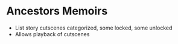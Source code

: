# Ancestors Memoirs

- List story cutscenes categorized, some locked, some unlocked
- Allows playback of cutscenes